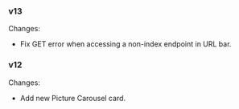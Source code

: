 ### v13
Changes:
* Fix GET error when accessing a non-index endpoint in URL bar.

### v12
Changes:
* Add new Picture Carousel card.